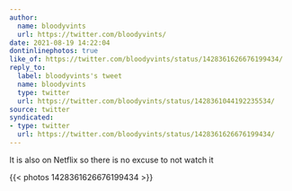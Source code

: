 ```yaml
---
author:
  name: bloodyvints
  url: https://twitter.com/bloodyvints/
date: 2021-08-19 14:22:04
dontinlinephotos: true
like_of: https://twitter.com/bloodyvints/status/1428361626676199434/
reply_to:
  label: bloodyvints's tweet
  name: bloodyvints
  type: twitter
  url: https://twitter.com/bloodyvints/status/1428361044192235534/
source: twitter
syndicated:
- type: twitter
  url: https://twitter.com/bloodyvints/status/1428361626676199434/
---
```


It is also on Netflix so there is no excuse to not watch it 

{{< photos 1428361626676199434 >}}